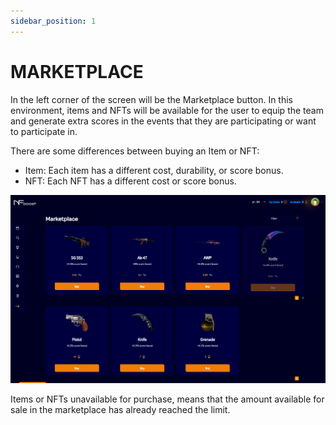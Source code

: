 ```yaml
---
sidebar_position: 1
---
```


# MARKETPLACE

In the left corner of the screen will be the Marketplace button. In this environment, items and NFTs will be available for the user to equip the team and generate extra scores in the events that they are participating or want to participate in.

There are some differences between buying an Item or NFT:

- Item: Each item has a different cost, durability, or score bonus.
- NFT: Each NFT has a different cost or score bonus.

![1](./../assets/mercadoloja.png)

Items or NFTs unavailable for purchase, means that the amount available for sale in the marketplace has already reached the limit.
